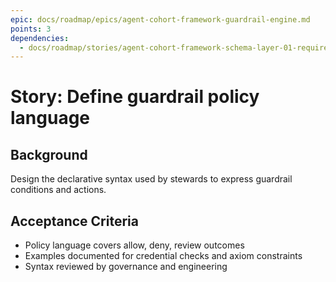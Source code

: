 ```yaml
---
epic: docs/roadmap/epics/agent-cohort-framework-guardrail-engine.md
points: 3
dependencies:
  - docs/roadmap/stories/agent-cohort-framework-schema-layer-01-requirement-workshop.md
---
```

# Story: Define guardrail policy language

## Background
Design the declarative syntax used by stewards to express guardrail conditions and actions.

## Acceptance Criteria
- Policy language covers allow, deny, review outcomes
- Examples documented for credential checks and axiom constraints
- Syntax reviewed by governance and engineering
